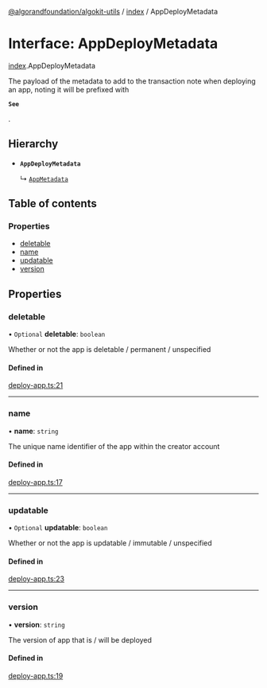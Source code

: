 [@algorandfoundation/algokit-utils](../README.md) / [index](../modules/index.md) / AppDeployMetadata

# Interface: AppDeployMetadata

[index](../modules/index.md).AppDeployMetadata

The payload of the metadata to add to the transaction note when deploying an app, noting it will be prefixed with

**`See`**

.

## Hierarchy

- **`AppDeployMetadata`**

  ↳ [`AppMetadata`](index.AppMetadata.md)

## Table of contents

### Properties

- [deletable](index.AppDeployMetadata.md#deletable)
- [name](index.AppDeployMetadata.md#name)
- [updatable](index.AppDeployMetadata.md#updatable)
- [version](index.AppDeployMetadata.md#version)

## Properties

### deletable

• `Optional` **deletable**: `boolean`

Whether or not the app is deletable / permanent / unspecified

#### Defined in

[deploy-app.ts:21](https://github.com/algorandfoundation/algokit-utils-ts/blob/main/src/deploy-app.ts#L21)

___

### name

• **name**: `string`

The unique name identifier of the app within the creator account

#### Defined in

[deploy-app.ts:17](https://github.com/algorandfoundation/algokit-utils-ts/blob/main/src/deploy-app.ts#L17)

___

### updatable

• `Optional` **updatable**: `boolean`

Whether or not the app is updatable / immutable / unspecified

#### Defined in

[deploy-app.ts:23](https://github.com/algorandfoundation/algokit-utils-ts/blob/main/src/deploy-app.ts#L23)

___

### version

• **version**: `string`

The version of app that is / will be deployed

#### Defined in

[deploy-app.ts:19](https://github.com/algorandfoundation/algokit-utils-ts/blob/main/src/deploy-app.ts#L19)
